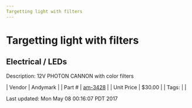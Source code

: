 ```yaml
---
Targetting light with filters
---
```

# Targetting light with filters
## Electrical / LEDs
Description: 	12V PHOTON CANNON with color filters 

| Vendor | Andymark | 
| Part # | [am-3428](http://www.andymark.com/Targeting-Light-with-Filters-p/am-3428.htm) | 
| Unit Price | $30.00 | 
| Tags: |  | 

Last updated: Mon May 08 00:16:07 PDT 2017